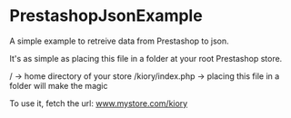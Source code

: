# PrestashopJsonExample
A simple example to retreive data from Prestashop to json.

It's as simple as placing this file in a folder at your root Prestashop store.

/ -> home directory of your store
/kiory/index.php -> placing this file in a folder will make the magic

To use it, fetch the url: www.mystore.com/kiory
